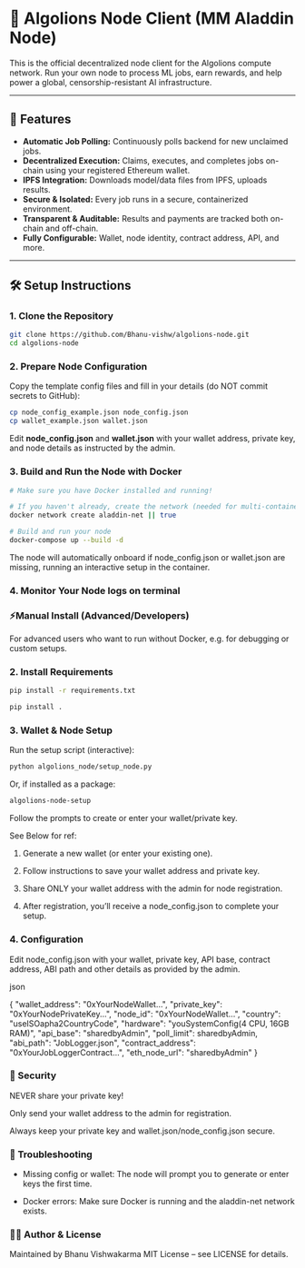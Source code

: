 # 🦁 Algolions Node Client (MM Aladdin Node)

This is the official decentralized node client for the Algolions compute network.
Run your own node to process ML jobs, earn rewards, and help power a global, censorship-resistant AI infrastructure.

---

## 🚀 Features

- **Automatic Job Polling:** Continuously polls backend for new unclaimed jobs.
- **Decentralized Execution:** Claims, executes, and completes jobs on-chain using your registered Ethereum wallet.
- **IPFS Integration:** Downloads model/data files from IPFS, uploads results.
- **Secure & Isolated:** Every job runs in a secure, containerized environment.
- **Transparent & Auditable:** Results and payments are tracked both on-chain and off-chain.
- **Fully Configurable:** Wallet, node identity, contract address, API, and more.

---

## 🛠️ Setup Instructions

### 1. Clone the Repository

```bash
git clone https://github.com/Bhanu-vishw/algolions-node.git
cd algolions-node
```

### 2. Prepare Node Configuration

Copy the template config files and fill in your details (do NOT commit secrets to GitHub):

```bash
cp node_config_example.json node_config.json
cp wallet_example.json wallet.json
```

Edit **node_config.json** and **wallet.json** with your wallet address, private key, and node details as instructed by the admin.

### 3. Build and Run the Node with Docker

```bash
# Make sure you have Docker installed and running!

# If you haven't already, create the network (needed for multi-container setups):
docker network create aladdin-net || true

# Build and run your node
docker-compose up --build -d
```

The node will automatically onboard if node_config.json or wallet.json are missing, running an interactive setup in the container.

### 4. Monitor Your Node logs on terminal


### ⚡Manual Install (Advanced/Developers)

For advanced users who want to run without Docker, e.g. for debugging or custom setups.

### 2. Install Requirements

```bash
pip install -r requirements.txt

pip install .
```

### 3. Wallet & Node Setup

Run the setup script (interactive):

```bash
python algolions_node/setup_node.py
```
Or, if installed as a package:

```bash
algolions-node-setup
```
Follow the prompts to create or enter your wallet/private key.

See Below for ref:

1) Generate a new wallet (or enter your existing one).

2) Follow instructions to save your wallet address and private key.

3) Share ONLY your wallet address with the admin for node registration.

4) After registration, you’ll receive a node_config.json to complete your setup.


### 4. Configuration

Edit node_config.json with your wallet, private key, API base, contract address, ABI path and other details as provided by the admin.

json

{
  "wallet_address": "0xYourNodeWallet...",
  "private_key": "0xYourNodePrivateKey...",
  "node_id": "0xYourNodeWallet...",
  "country": "useISOapha2CountryCode",
  "hardware": "youSystemConfig(4 CPU, 16GB RAM)",
  "api_base": "sharedbyAdmin",
  "poll_limit": sharedbyAdmin,
  "abi_path": "JobLogger.json",
  "contract_address": "0xYourJobLoggerContract...",
  "eth_node_url": "sharedbyAdmin"
}

### 🔐 Security

NEVER share your private key!

Only send your wallet address to the admin for registration.

Always keep your private key and wallet.json/node_config.json secure.

### 📝 Troubleshooting

* Missing config or wallet:
The node will prompt you to generate or enter keys the first time.

* Docker errors:
Make sure Docker is running and the aladdin-net network exists.

### 👨‍💻 Author & License

Maintained by Bhanu Vishwakarma
MIT License – see LICENSE for details.

